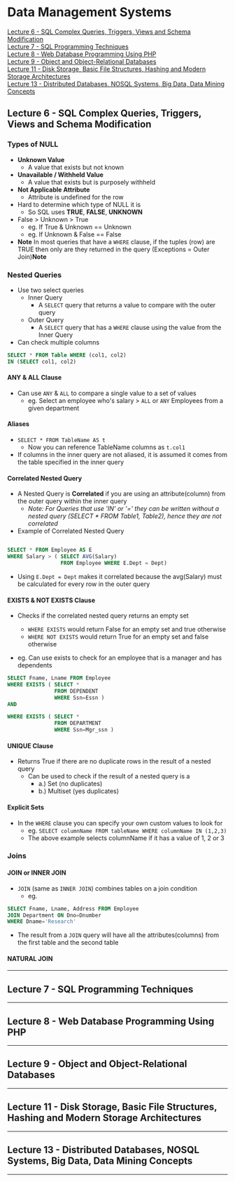 # Data Management Systems

[Lecture 6 - SQL Complex Queries, Triggers, Views and Schema Modification ](#Lecture6)
<br>
[Lecture 7 - SQL Programming Techniques ](#Lecture7)
<br>
[Lecture 8 - Web Database Programming Using PHP ](#Lecture8)
<br>
[Lecture 9 - Object and Object-Relational Databases ](#Lecture9)
<br>
[Lecture 11 - Disk Storage, Basic File Structures, Hashing and Modern Storage Architectures ](#Lecture11)
<br>
[Lecture 13 - Distributed Databases, NOSQL Systems, Big Data, Data Mining Concepts ](#Lecture13)
<br>

<a name="Lecture6"></a>
## Lecture 6 - SQL Complex Queries, Triggers, Views and Schema Modification

### Types of NULL
- **Unknown Value**
  - A value that exists but not known
- **Unavailable / Withheld Value**
  - A value that exists but is purposely withheld
- **Not Applicable Attribute**
  - Attribute is undefined for the row
- Hard to determine which type of NULL it is
  - So SQL uses **TRUE**, **FALSE**, **UNKNOWN**
- False > Unknown > True
  - eg. If True & Unknown == Unknown
  - eg. If Unknown & False == False
- **Note** In most queries that have a `WHERE` clause, if the tuples (row) are TRUE then only are they returned in the query (Exceptions = Outer Join)**Note**

### Nested Queries
- Use two select queries
  - Inner Query
    - A `SELECT` query that returns a value to compare with the outer query
  - Outer Query
    - A `SELECT` query that has a `WHERE` clause using the value from the Inner Query
- Can check multiple columns

```sql
SELECT * FROM Table WHERE (col1, col2)
IN (SELECT col1, col2)
```

#### ANY & ALL Clause
- Can use `ANY` & `ALL` to compare a single value to a set of values
  - eg. Select an employee who's salary > `ALL` or `ANY` Employees from a given department

#### Aliases
- `SELECT * FROM TableName AS t`
  - Now you can reference TableName columns as `t.col1`
- If columns in the inner query are not aliased, it is assumed it comes from the table specified in the inner query

#### Correlated Nested Query
- A Nested Query is **Correlated** if you are using an attribute(column) from the outer query within the inner query
  - *Note: For Queries that use 'IN' or '=' they can be written without a nested query (SELECT * FROM Table1, Table2), hence they are not correlated*
- Example of Correlated Nested Query

```sql

SELECT * FROM Employee AS E
WHERE Salary > ( SELECT AVG(Salary)
                 FROM Employee WHERE E.Dept = Dept)
```
- Using `E.Dept = Dept` makes it correlated because the avg(Salary) must be calculated for every row in the outer query

#### EXISTS & NOT EXISTS Clause
- Checks if the correlated nested query returns an empty set
  - `WHERE EXISTS` would return False for an empty set and true otherwise
  - `WHERE NOT EXISTS` would return True for an empty set and false otherwise


- eg. Can use exists to check for an employee that is a manager and has dependents

```sql
SELECT Fname, Lname FROM Employee
WHERE EXISTS ( SELECT *
               FROM DEPENDENT
               WHERE Ssn=Essn )
AND

WHERE EXISTS ( SELECT *
               FROM DEPARTMENT
               WHERE Ssn=Mgr_ssn )

```

#### UNIQUE Clause
- Returns True if there are no duplicate rows in the result of a nested query
  - Can be used to check if the result of a nested query is a
    - a.) Set (no duplicates)
    - b.) Multiset (yes duplicates)

#### Explicit Sets
- In the `WHERE` clause you can specify your own custom values to look for
  - eg. `SELECT columnName FROM tableName WHERE columnName IN (1,2,3)`
  - The above example selects columnName if it has a value of 1, 2 or 3

### Joins

#### JOIN or INNER JOIN
- `JOIN` (same as `INNER JOIN`) combines tables on a join condition
  - eg.

```sql
SELECT Fname, Lname, Address FROM Employee
JOIN Department ON Dno=Dnumber
WHERE Dname='Research'
```

  - The result from a `JOIN` query will have all the attributes(columns) from the first table and the second table

#### NATURAL JOIN


---

<a name="Lecture7"></a>
## Lecture 7 - SQL Programming Techniques

---

<a name="Lecture8"></a>
## Lecture 8 - Web Database Programming Using PHP

---

<a name="Lecture9"></a>
## Lecture 9 - Object and Object-Relational Databases

---

<a name="Lecture11"></a>
## Lecture 11 - Disk Storage, Basic File Structures, Hashing and Modern Storage Architectures

---

<a name="Lecture13"></a>
## Lecture 13 - Distributed Databases, NOSQL Systems, Big Data, Data Mining Concepts

---
